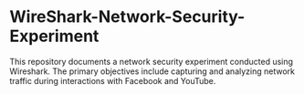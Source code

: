 # WireShark-Network-Security-Experiment
This repository documents a network security experiment conducted using Wireshark. The primary objectives include capturing and analyzing network traffic during interactions with Facebook and YouTube.
